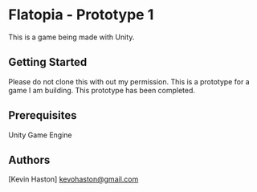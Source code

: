 # Flatopia - Prototype 1
This is a game being made with Unity.

## Getting Started
Please do not clone this with out my permission. This is a prototype for a game I am building. This prototype has been completed.

## Prerequisites
Unity Game Engine

## Authors
[Kevin Haston] kevohaston@gmail.com
